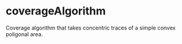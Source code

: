 # coverageAlgorithm
Coverage algorithm that takes concentric traces of a simple convex poligonal area.
